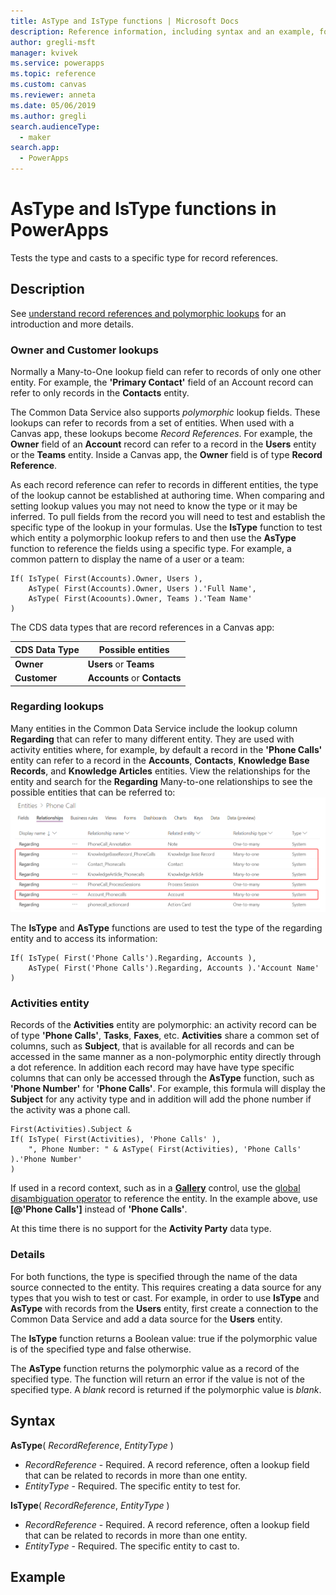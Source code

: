 ```yaml
---
title: AsType and IsType functions | Microsoft Docs
description: Reference information, including syntax and an example, for the AsType and IsType functions in PowerApps
author: gregli-msft
manager: kvivek
ms.service: powerapps
ms.topic: reference
ms.custom: canvas
ms.reviewer: anneta
ms.date: 05/06/2019
ms.author: gregli
search.audienceType: 
  - maker
search.app: 
  - PowerApps
---
```

# AsType and IsType functions in PowerApps
Tests the type and casts to a specific type for record references.  

## Description

See [understand record references and polymorphic lookups](../working-with-references.md) for an introduction and more details.

### Owner and Customer lookups

Normally a Many-to-One lookup field can refer to records of only one other entity.  For example, the **'Primary Contact'** field of an Account record can refer to only records in the **Contacts** entity.  

The Common Data Service also supports *polymorphic* lookup fields.  These lookups can refer to records from a set of entities.  When used with a Canvas app, these lookups become *Record References*.  For example, the **Owner** field of an **Account** record can refer to a record in the **Users** entity or the **Teams** entity.  Inside a Canvas app, the **Owner** field is of type **Record Reference**.  

As each record reference can refer to records in different entities, the type of the lookup cannot be established at authoring time.  When comparing and setting lookup values you may not need to know the type or it may be inferred.  To pull fields from the record you will need to test and establish the specific type of the lookup in your formulas.  Use the **IsType** function to test which entity a polymorphic lookup refers to and then use the **AsType** function to reference the fields using a specific type.  For example, a common pattern to display the name of a user or a team:

```powerapps-dot
If( IsType( First(Accounts).Owner, Users ), 
    AsType( First(Accounts).Owner, Users ).'Full Name',
    AsType( First(Acoounts).Owner, Teams ).'Team Name' 
)
```

The CDS data types that are record references in a Canvas app:

| CDS Data Type | Possible entities |
|---------------|-------------------|
| **Owner** | **Users** or **Teams** |
| **Customer** | **Accounts** or **Contacts** |

### Regarding lookups

Many entities in the Common Data Service include the lookup column **Regarding** that can refer to many different entity.  They are used with activity entities where, for example, by default a record in the **'Phone Calls'** entity can refer to a record in the **Accounts**, **Contacts**, **Knowledge Base Records**, and **Knowledge Articles** entities.  View the relationships for the entity and search for the **Regarding** Many-to-one relationships to see the possible entities that can be referred to:  
![](media/function-astype-istype/regarding-relationships.png)

The **IsType** and **AsType** functions are used to test the type of the regarding entity and to access its information:

```powerapps-dot
If( IsType( First('Phone Calls').Regarding, Accounts ), 
    AsType( First('Phone Calls').Regarding, Accounts ).'Account Name' )
```     

### Activities entity 

Records of the **Activities** entity are polymorphic: an activity record can be of type **'Phone Calls'**, **Tasks**, **Faxes**, etc.  **Activities** share a common set of columns, such as **Subject**, that is available for all records and can be accessed in the same manner as a non-polymorphic entity directly through a dot reference.  In addition each record may have have type specific columns that can only be accessed through the **AsType** function, such as **'Phone Number'** for **'Phone Calls'**.  For example, this formula will display the **Subject** for any activity type and in addition will add the phone number if the activity was a phone call.

```powerapps-dot
First(Activities).Subject &
If( IsType( First(Activities), 'Phone Calls' ), 
    ", Phone Number: " & AsType( First(Activities), 'Phone Calls' ).'Phone Number' 
)
```   
If used in a record context, such as in a [**Gallery**](../controls/control-gallery.md) control, use the [global disambiguation operator](operators.md#disambiguation-operator) to reference the entity.  In the example above, use **[@'Phone Calls']** instead of **'Phone Calls'**.

At this time there is no support for the **Activity Party** data type.

### Details

For both functions, the type is specified through the name of the data source connected to the entity.  This requires creating a data source for any types that you wish to test or cast.  For example, in order to use **IsType** and **AsType** with records from the **Users** entity, first create a connection to the Common Data Service and add a data source for the **Users** entity.

The **IsType** function returns a Boolean value: true if the polymorphic value is of the specified type and false otherwise.

The **AsType** function returns the polymorphic value as a record of the specified type.  The function will return an error if the value is not of the specified type.  A *blank* record is returned if the polymorphic value is *blank*.

## Syntax
**AsType**( *RecordReference*, *EntityType* )

* *RecordReference* - Required. A record reference, often a lookup field that can be related to records in more than one entity.
* *EntityType* - Required. The specific entity to test for. 

**IsType**( *RecordReference*, *EntityType* )

* *RecordReference* - Required. A record reference, often a lookup field that can be related to records in more than one entity.
* *EntityType* - Required. The specific entity to cast to.

## Example

